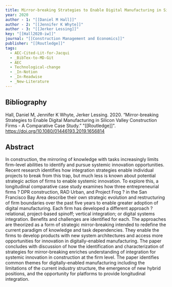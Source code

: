 ```yaml
---
title: Mirror-breaking Strategies to Enable Digital Manufacturing in Silicon Valley Construction Firms -  A Comparative Case Study
year: 2020
author - 1: "[[Daniel M Hall]]"
author - 2: "[[Jennifer K Whyte]]"
author - 3: "[[Jerker Lessing]]"
key: "[[Hall2020-iw]]"
journal: "[[Construction Management and Economics]]"
publisher: "[[Routledge]]"
tags:
  - AEC-Cited-Lit-for-Jacqui
  - _BibTex-to-MD-Git
  - AEC
  - Technological-change
  - _In-Notion
  - _In-Readwise
  - _New-Literature
---
```


## Bibliography
Hall, Daniel M, Jennifer K Whyte, Jerker Lessing. 2020. “Mirror-breaking Strategies to Enable Digital Manufacturing in Silicon Valley Construction Firms -  A Comparative Case Study.” "[[Routledge]]". https://doi.org/10.1080/01446193.2019.1656814

## Abstract
In construction, the mirroring of knowledge with tasks increasingly limits firm-level abilities to identify and pursue systemic innovation opportunities. Recent research identifies how integration strategies enable individual projects to break from this trap, but much less is known about potential strategic action of firms to enable systemic innovation. To explore this, a longitudinal comparative case study examines how three entrepreneurial firms ? DPR construction, RAD Urban, and Project Frog ? in the San Francisco Bay Area describe their own strategic evolution and restructuring of firm boundaries over the past five years to enable greater adoption of digital manufacturing. Each firm has developed a different approach ? relational, project-based spinoff; vertical integration; or digital systems integration. Benefits and challenges are identified for each. The approaches are theorized as a form of strategic mirror-breaking intended to redefine the current paradigm of knowledge and task dependencies. They enable the firms to develop products with new system architectures and access more opportunities for innovation in digitally-enabled manufacturing. The paper concludes with discussion of how the identification and characterization of strategies for mirror-breaking enriches understanding of integration for systemic innovation in construction at the firm level. The paper identifies common themes for digitally-enabled manufacturing including the limitations of the current industry structure, the emergence of new hybrid positions, and the opportunity for platforms to provide longitudinal integration.